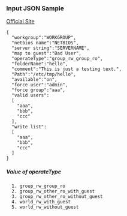### Input JSON Sample

[Official Site](https://www.samba.org/samba/docs/man/manpages/smb.conf.5.html)

```
{
  "workgroup":"WORKGROUP",
  "netbios name":"NETBIOS",
  "server string":"SERVERNAME",
  "map to guest":"Bad User",
  "operateType":"group_rw_group_ro",
  "folderName":"hello",
  "comment":"This is just a testing text.",
  "Path":"/etc/tmp/hello",
  "available":"on",
  "force user":"admin",
  "force group":"aaa",
  "valid users":
  [
    "aaa",
    "bbb",
    "ccc"
  ],
  "write list":
  [
    "aaa",
    "bbb",
    "ccc"
  ]
}
```

##### Value of operateType

```
  1. group_rw_group_ro
  2. group_rw_other_ro_with_guest
  3. group_rw_other_ro_without_guest
  4. world_rw_with_guest
  5. world_rw_without_guest
```
